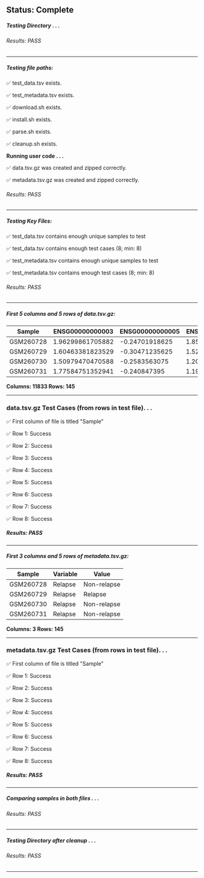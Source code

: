 ## Status: Complete
##### Testing Directory . . .

###### Results: PASS
---
##### Testing file paths:

&#9989;	test_data.tsv exists.

&#9989;	test_metadata.tsv exists.

&#9989;	download.sh exists.

&#9989;	install.sh exists.

&#9989;	parse.sh exists.

&#9989;	cleanup.sh exists.

**Running user code . . .**

&#9989;	data.tsv.gz was created and zipped correctly.

&#9989;	metadata.tsv.gz was created and zipped correctly.

###### Results: PASS
---
##### Testing Key Files:

&#9989;	test_data.tsv contains enough unique samples to test

&#9989;	test_data.tsv contains enough test cases (8; min: 8)

&#9989;	test_metadata.tsv contains enough unique samples to test

&#9989;	test_metadata.tsv contains enough test cases (8; min: 8)

###### Results: PASS
---

##### First 5 columns and 5 rows of data.tsv.gz:

|	Sample	|	ENSG00000000003	|	ENSG00000000005	|	ENSG00000000419	|	ENSG00000000457	|
|	---	|	---	|	---	|	---	|	---	|
|	GSM260728	|	1.96299861705882	|	-0.24701918625	|	1.85661267	|	0.117242436956522	|
|	GSM260729	|	1.60463381823529	|	-0.30471235625	|	1.52185132888889	|	0.0680259504347826	|
|	GSM260730	|	1.50979470470588	|	-0.2583563075	|	1.20168762888889	|	0.32772114173913	|
|	GSM260731	|	1.77584751352941	|	-0.240847395	|	1.19865990111111	|	0.0518993904347826	|
**Columns: 11833 Rows: 145**

---
### data.tsv.gz Test Cases (from rows in test file). . .

&#9989;	First column of file is titled "Sample"

&#9989;	Row 1: Success

&#9989;	Row 2: Success

&#9989;	Row 3: Success

&#9989;	Row 4: Success

&#9989;	Row 5: Success

&#9989;	Row 6: Success

&#9989;	Row 7: Success

&#9989;	Row 8: Success

##### Results: PASS
---
##### First 3 columns and 5 rows of metadata.tsv.gz:

|	Sample	|	Variable	|	Value	|
|	---	|	---	|	---	|
|	GSM260728	|	Relapse	|	Non-relapse	|
|	GSM260729	|	Relapse	|	Relapse	|
|	GSM260730	|	Relapse	|	Non-relapse	|
|	GSM260731	|	Relapse	|	Non-relapse	|
**Columns: 3 Rows: 145**

---
### metadata.tsv.gz Test Cases (from rows in test file). . .

&#9989;	First column of file is titled "Sample"

&#9989;	Row 1: Success

&#9989;	Row 2: Success

&#9989;	Row 3: Success

&#9989;	Row 4: Success

&#9989;	Row 5: Success

&#9989;	Row 6: Success

&#9989;	Row 7: Success

&#9989;	Row 8: Success

##### Results: PASS
---
##### Comparing samples in both files . . .

###### Results: PASS

---
##### Testing Directory after cleanup . . .

###### Results: PASS
---
